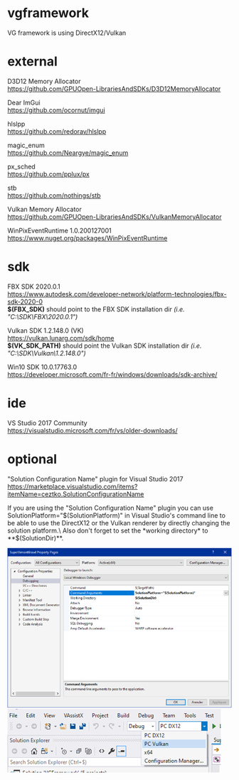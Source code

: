 # vgframework
 VG framework is using DirectX12/Vulkan
 
# external
D3D12 Memory Allocator\
https://github.com/GPUOpen-LibrariesAndSDKs/D3D12MemoryAllocator

Dear ImGui\
https://github.com/ocornut/imgui

hlslpp\
https://github.com/redorav/hlslpp

magic_enum\
https://github.com/Neargye/magic_enum

px_sched\
https://github.com/pplux/px

stb\
https://github.com/nothings/stb

Vulkan Memory Allocator\
https://github.com/GPUOpen-LibrariesAndSDKs/VulkanMemoryAllocator

WinPixEventRuntime 1.0.200127001\
https://www.nuget.org/packages/WinPixEventRuntime

# sdk
FBX SDK 2020.0.1\
https://www.autodesk.com/developer-network/platform-technologies/fbx-sdk-2020-0  
**$(FBX_SDK)** should point to the FBX SDK installation dir *(i.e. "C:\SDK\FBX\2020.0.1")*

Vulkan SDK 1.2.148.0 (VK)\
https://vulkan.lunarg.com/sdk/home  
**$(VK_SDK_PATH)** should point the Vulkan SDK installation dir *(i.e. "C:\SDK\Vulkan\1.2.148.0")*

Win10 SDK 10.0.17763.0\
https://developer.microsoft.com/fr-fr/windows/downloads/sdk-archive/

# ide
VS Studio 2017 Community\
https://visualstudio.microsoft.com/fr/vs/older-downloads/

# optional
"Solution Configuration Name" plugin for Visual Studio 2017
https://marketplace.visualstudio.com/items?itemName=ceztko.SolutionConfigurationName

If you are using the "Solution Configuration Name" plugin you can use SolutionPlatform="$(SolutionPlatform)" in Visual Studio's command line to be able to use the DirectX12 or the Vulkan renderer by directly changing the solution platform.\
Also don't forget to set the *working directory* to **$(SolutionDir)**.

![Screenshot](doc/img/SolutionPlatformName1.png)
![Screenshot](doc/img/SolutionPlatformName2.png)

